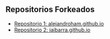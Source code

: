 ## Repositorios Forkeados

- [Repositorio 1: alejandroham.github.io](https://github.com/alejandroham/alejandroham.github.io)
- [Repositorio 2: iaibarra.github.io](https://github.com/iaibarra/iaibarra.io)
